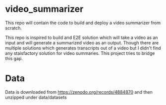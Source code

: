 # video_summarizer
This repo will contain the code to build and deploy a video summarizer from scratch.

This repo is inspired to build and E2E solution which will take a video as an input and will generate a summarized video as an output. Though there are multiple solutions which generates transcripts out of a video but I didn't find any staisfactory solution for video summaries. This project tries to bridge this gap.

# Data
Data is downloaded from https://zenodo.org/records/4884870 and then unzipped under data/datasets